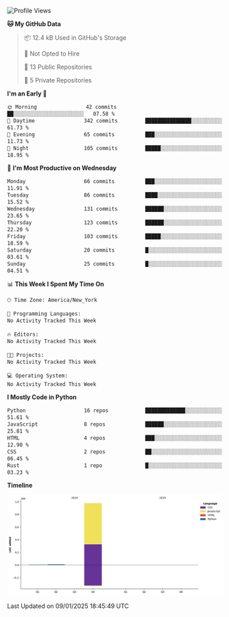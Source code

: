 <!--START_SECTION:waka-->
![Profile Views](http://img.shields.io/badge/Profile%20Views-0-blue)

**🐱 My GitHub Data** 

> 📦 12.4 kB Used in GitHub's Storage 
 > 
> 🚫 Not Opted to Hire
 > 
> 📜 13 Public Repositories 
 > 
> 🔑 5 Private Repositories 
 > 
**I'm an Early 🐤** 

```text
🌞 Morning                42 commits          ██░░░░░░░░░░░░░░░░░░░░░░░   07.58 % 
🌆 Daytime                342 commits         ███████████████░░░░░░░░░░   61.73 % 
🌃 Evening                65 commits          ███░░░░░░░░░░░░░░░░░░░░░░   11.73 % 
🌙 Night                  105 commits         █████░░░░░░░░░░░░░░░░░░░░   18.95 % 
```
📅 **I'm Most Productive on Wednesday** 

```text
Monday                   66 commits          ███░░░░░░░░░░░░░░░░░░░░░░   11.91 % 
Tuesday                  86 commits          ████░░░░░░░░░░░░░░░░░░░░░   15.52 % 
Wednesday                131 commits         ██████░░░░░░░░░░░░░░░░░░░   23.65 % 
Thursday                 123 commits         ██████░░░░░░░░░░░░░░░░░░░   22.20 % 
Friday                   103 commits         █████░░░░░░░░░░░░░░░░░░░░   18.59 % 
Saturday                 20 commits          █░░░░░░░░░░░░░░░░░░░░░░░░   03.61 % 
Sunday                   25 commits          █░░░░░░░░░░░░░░░░░░░░░░░░   04.51 % 
```


📊 **This Week I Spent My Time On** 

```text
🕑︎ Time Zone: America/New_York

💬 Programming Languages: 
No Activity Tracked This Week

🔥 Editors: 
No Activity Tracked This Week

🐱‍💻 Projects: 
No Activity Tracked This Week

💻 Operating System: 
No Activity Tracked This Week
```

**I Mostly Code in Python** 

```text
Python                   16 repos            █████████████░░░░░░░░░░░░   51.61 % 
JavaScript               8 repos             ██████░░░░░░░░░░░░░░░░░░░   25.81 % 
HTML                     4 repos             ███░░░░░░░░░░░░░░░░░░░░░░   12.90 % 
CSS                      2 repos             ██░░░░░░░░░░░░░░░░░░░░░░░   06.45 % 
Rust                     1 repo              █░░░░░░░░░░░░░░░░░░░░░░░░   03.23 % 
```



**Timeline**

![Lines of Code chart](https://raw.githubusercontent.com/SacredFall/SacredFall/main/assets/bar_graph.png)


 Last Updated on 09/01/2025 18:45:49 UTC
<!--END_SECTION:waka-->
